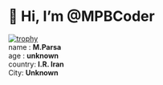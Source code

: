 # 👋 Hi, I’m @MPBCoder <be>
[![trophy](https://github-profile-trophy.vercel.app/?username=MPBCoder&no-bg=true&row=2&column=3&theme=juicyfresh&margin-h=15&margin-w=15&no-frame=true)](https://github.com/ryo-ma/github-profile-trophy)<br>
name : **M.Parsa**<br>
age : **unknown**<br>
country: **I.R. Iran**<br>
City: **Unknown**<br>
<!---
MPBCoder/MPBCoder is a ✨ special ✨ repository because its `README.md` (this file) appears on your GitHub profile.
You can click the Preview link to take a look at your changes.
--->
